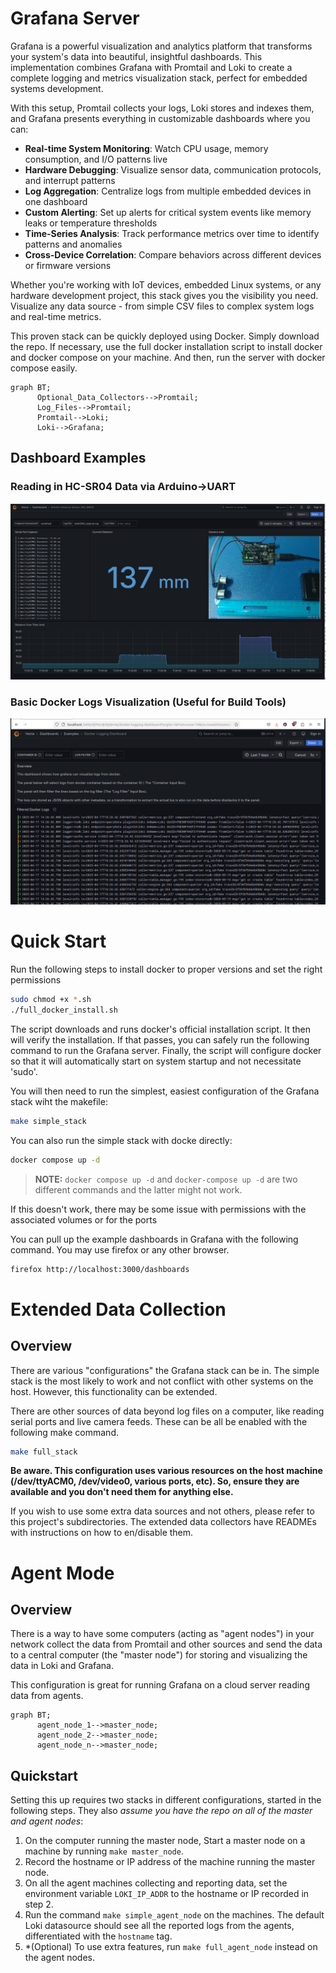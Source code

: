 # Grafana Server

Grafana is a powerful visualization and analytics platform that transforms your system's data into beautiful, insightful dashboards. This implementation combines Grafana with Promtail and Loki to create a complete logging and metrics visualization stack, perfect for embedded systems development.

With this setup, Promtail collects your logs, Loki stores and indexes them, and Grafana presents everything in customizable dashboards where you can:

- **Real-time System Monitoring**: Watch CPU usage, memory consumption, and I/O patterns live
- **Hardware Debugging**: Visualize sensor data, communication protocols, and interrupt patterns
- **Log Aggregation**: Centralize logs from multiple embedded devices in one dashboard
- **Custom Alerting**: Set up alerts for critical system events like memory leaks or temperature thresholds
- **Time-Series Analysis**: Track performance metrics over time to identify patterns and anomalies
- **Cross-Device Correlation**: Compare behaviors across different devices or firmware versions

Whether you're working with IoT devices, embedded Linux systems, or any hardware development project, this stack gives you the visibility you need. Visualize any data source - from simple CSV files to complex system logs and real-time metrics.

This proven stack can be quickly deployed using Docker. Simply download the repo. If necessary, use the full docker installation script to install docker and docker compose on your machine. And then, run the server with docker compose easily.

```mermaid
graph BT;
      Optional_Data_Collectors-->Promtail;
      Log_Files-->Promtail;
      Promtail-->Loki;
      Loki-->Grafana;
```

## Dashboard Examples

### Reading in HC-SR04 Data via Arduino->UART
![Graph Dashboard Screenshot](Images/graph_dashboard.png "Graph Dashboard")

### Basic Docker Logs Visualization (Useful for Build Tools)
![Basic Dashboard Screenshot](Images/basic_dashboard.png "Basic Dashboard")

# Quick Start

Run the following steps to install docker to proper versions and set the right permissions

```bash
sudo chmod +x *.sh
./full_docker_install.sh
```

The script downloads and runs docker's official installation script. It then will verify the installation. If that passes, you can safely run the following command to run the Grafana server. Finally, the script will configure docker so that it will automatically start on system startup and not necessitate 'sudo'.

You will then need to run the simplest, easiest configuration of the Grafana stack wiht the makefile:
```bash
make simple_stack
```

You can also run the simple stack with docke directly:
```bash
docker compose up -d
```

>**NOTE:** `docker compose up -d` and `docker-compose up -d` are two different commands and the latter might not work.

If this doesn't work, there may be some issue with permissions with the associated volumes or for the ports

You can pull up the example dashboards in Grafana with the following command. You may use firefox or any other browser.

```bash
firefox http://localhost:3000/dashboards
```

# Extended Data Collection

## Overview

There are various "configurations" the Grafana stack can be in. The simple stack is the most likely to work and not conflict with other systems on the host. However, this functionality can be extended.

There are other sources of data beyond log files on a computer, like reading serial ports and live camera feeds. These can be all be enabled with the following make command.

```bash
make full_stack
```

**Be aware. This configuration uses various resources on the host machine (/dev/ttyACM0, /dev/video0, various ports, etc). So, ensure they are available and you don't need them for anything else.**

If you wish to use some extra data sources and not others, please refer to this project's subdirectories. The extended data collectors have READMEs with instructions on how to en/disable them.

# Agent Mode

## Overview
There is a way to have some computers (acting as "agent nodes") in your network collect the data from Promtail and other sources and send the data to a central computer (the "master node") for storing and visualizing the data in Loki and Grafana. 

This configuration is great for running Grafana on a cloud server reading data from agents.

```mermaid
graph BT;
      agent_node_1-->master_node;
      agent_node_2-->master_node;
      agent_node_n-->master_node;
```

## Quickstart
Setting this up requires two stacks in different configurations, started in the following steps. They also *assume you have the repo on all of the master and agent nodes*:

1. On the computer running the master node, Start a master node on a machine by running `make master_node`.
2. Record the hostname or IP address of the machine running the master node.
3. On all the agent machines collecting and reporting data, set the environment variable `LOKI_IP_ADDR` to the hostname or IP recorded in step 2.
4. Run the command `make simple_agent_node` on the machines. The default Loki datasource should see all the reported logs from the agents, differentiated with the `hostname` tag.
5. *(Optional) To use extra features, run `make full_agent_node` instead on the agent nodes.
